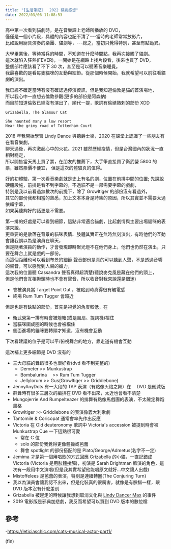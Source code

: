 ```yaml
---
title: "[生活筆記]　 2022 貓劇感想"
date: 2022/03/06 11:08:53
---
```


高中第一次看到貓劇時，是在音樂課上老師所播放的 DVD，  
僅僅是一個小片段，具體的內容也記不清了---當時的老師常常放影片，  
比如說用廚具演奏的樂團、貓劇等，---總之，當初只覺得特別，甚至有點詭異。

大學畢業後，等待當兵的時間，不知道在什麼時間點，我再次接觸了貓劇。  
這次就陷入狂熱(FEVER)，一開始是在網路上找片段看，後來也買了 DVD，  
整個部片應該看了不下 30 次，甚至是可以聽著音樂睡覺。  
我最喜歡的是看每隻貓咪的互動與細節。從那個時候開始，我就希望可以前往看貓劇的演出。

我已經不確定當時有沒有確認過停演資訊，但是我知道倫敦是貓的首演場地，  
所以我心中一直想去倫敦參觀(更多的部份是阿森納)  
而目前知道倫敦已經沒有演出了，順代一提，歌詞有偷婊熱刺的部份 XDD

```text
Grizabella, The Glamour Cat

She haunted many a low resort
Near the grimy road of Tottenham Court
```

2018 年我開始學習 Lindy Dance 與聽爵士樂，2020 在課堂上認識了一些朋友有在看音樂劇，  
聊天過後，再次激起心中的火花。2021 雖然歷經疫情，但是台灣國內的狀況一直相對穩定，  
所以開售當天馬上買了票，在朋友的推薦下，大手筆直接買了衛武營 5800 的票，雖然票價不便宜，
但是這次的體驗真的值得。

好的初體驗，第一次看音樂劇就是史上有名的劇，位置在前排中間的位置;
先說說硬體設施，前排是看不到字幕的，不過貓不是一部需要字幕的戲劇，  
特別是我以前看過無數次的前提下，除了 Growltiger 的部份沒有看過外，  
其它的部份我都相當的熟悉，加上文本本身是詩集的原因，所以其實並不需要太過依賴字幕，  
如果英聽夠好的話更是不需要。

第一排的好處是可以看到細節，這點非常適合貓劇，比起劇情與主要出場貓咪的表演來說，  
更重要的是散落在背景的貓咪表情、肢體其實正在無時無刻演出，有時他們的互動會讓我誤以為是演員在聊天，  
但是隨著演員的動作，才會發現即時聚光燈不在他們身上，他們也仍然在演出，只要在舞台上就是戲的一部份。  
而這個距離也可以看到布景的細節
聲音部份是真的可以聽到人聲，不是透過音響的聲音，可以感覺到人聲的媚力，  
這次我的位置聽 Cassandra 聲音真得超清楚(聽說麥克風是藏在他們的頭上，  
但是他們會互相撥頭時也不會有聲音，所以收音對我來說還是個迷)

- 會被演員當 Target Point Out ，被點到時真得很有觸電感
- 終場 Rum Tum Tugger 會超近

但是也是有缺點的部份，首先是視覺的角度較低，在

- 衛武營第一排有時會被燈箱(或是風扇、提詞機)檔住
- 當貓咪圍成圈的時候也會被檔住
- 側面進場的貓咪要轉頭才知道，沒有機會互動

下次看建議的位子是可以平/俯視舞台的地方，靠走道有機會互動

這次補上更多細節是 DVD 沒有的

- 三大母貓的舞蹈很多也很好看(dvd 看不到完整的)
  - Demeter >> Munkustrap
  - Bombalurina 　>> Rum Tum Tugger
  - Jellylorum >> Gus(Growltiger >> Griddlebone)
- JennyAnyDots 有一大段的 TAP 表演（有點像火焰之舞）在　 DVD 是刪減版
- 群舞時有很多三層次的編排在 DVD 看不出來，太近也會看不清楚
- Mungojerrie And Rumpelteazer 的排舞有點像馬戲團的表演，不太確定舞蹈風格
- Growltiger >> Griddlebone 的表演像義大利歌劇
- Tantomile & Coricopat 通常會率先作出反應
- Victoria 在 Old deuteronomy 歌詞中 Victoria's accession 被提到時會被 Munkustrap Cue 一下這點很可愛
  - 常在 C 位
  - solo 的部份我覺得更像體操或芭蕾
  - 舞會 spotlight 的部份搭配的是 Plato/George/Admetus(名字不一定)
- Jemima 才是第一個用唱歌的方式回應 Grizabella 的小貓，一直記錯成 Victoria (Victoria 是用肢體接觸)，初演是 Sarah Brightman 飾演的角色，這次有一段用中文演唱(但是我其實希望他能唱原文就好…中文讓人出戲)
- Mistoffelees 是芭蕾的表演，特別是連續轉圈(The Conjuring Turn)
- 我以為演員會讓我認不出來，但是化裝真的很厲害，就像是有臉譜一樣，跟 DVD 版本沒有什麼差別
- Grizabella 被趕走的時候讓我想到取消文化與 [Lindy Dancer Max](http://www.yehoodi.com/blog/2017/4/18/max-pitruzzella-accused-of-sexual-assault-by-5-women) 的事件
- 2019 電影版是邪典加悲劇，我反而希望可以買到 DVD 版本的數位檔

## 參考

-<https://leticiaschic.com/cats-musical-actor-part1/>

(fin)
